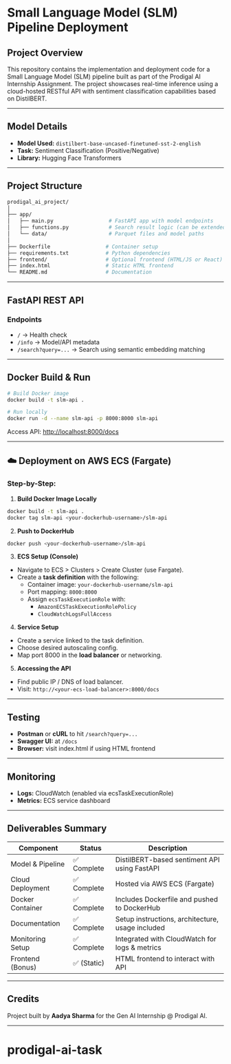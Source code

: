 #  Small Language Model (SLM) Pipeline Deployment

##  Project Overview
This repository contains the implementation and deployment code for a Small Language Model (SLM) pipeline built as part of the Prodigal AI Internship Assignment. The project showcases real-time inference using a cloud-hosted RESTful API with sentiment classification capabilities based on DistilBERT.

---

## Model Details
- **Model Used:** `distilbert-base-uncased-finetuned-sst-2-english`
- **Task:** Sentiment Classification (Positive/Negative)
- **Library:** Hugging Face Transformers

---
## Project Structure
```bash
prodigal_ai_project/
│
├── app/
│   ├── main.py                  # FastAPI app with model endpoints
│   ├── functions.py             # Search result logic (can be extended)
│   └── data/                    # Parquet files and model paths
│
├── Dockerfile                  # Container setup
├── requirements.txt            # Python dependencies
├── frontend/                   # Optional frontend (HTML/JS or React)
├── index.html                  # Static HTML frontend
└── README.md                   # Documentation
```

---

##  FastAPI REST API
### Endpoints
- `/` → Health check
- `/info` → Model/API metadata
- `/search?query=...` → Search using semantic embedding matching

---

##  Docker Build & Run
```bash
# Build Docker image
docker build -t slm-api .

# Run locally
docker run -d --name slm-api -p 8000:8000 slm-api
```

Access API: [http://localhost:8000/docs](http://localhost:8000/docs)

---

## ☁️ Deployment on AWS ECS (Fargate)
### Step-by-Step:
1. **Build Docker Image Locally**
```bash
docker build -t slm-api .
docker tag slm-api <your-dockerhub-username>/slm-api
```

2. **Push to DockerHub**
```bash
docker push <your-dockerhub-username>/slm-api
```

3. **ECS Setup (Console)**
- Navigate to ECS > Clusters > Create Cluster (use Fargate).
- Create a **task definition** with the following:
  - Container image: `your-dockerhub-username/slm-api`
  - Port mapping: `8000:8000`
  - Assign `ecsTaskExecutionRole` with:
    - `AmazonECSTaskExecutionRolePolicy`
    - `CloudWatchLogsFullAccess`

4. **Service Setup**
- Create a service linked to the task definition.
- Choose desired autoscaling config.
- Map port 8000 in the **load balancer** or networking.

5. **Accessing the API**
- Find public IP / DNS of load balancer.
- Visit: `http://<your-ecs-load-balancer>:8000/docs`

---

## Testing
- **Postman** or **cURL** to hit `/search?query=...`
- **Swagger UI:** at `/docs`
- **Browser:** visit index.html if using HTML frontend

---

## Monitoring
- **Logs:** CloudWatch (enabled via ecsTaskExecutionRole)
- **Metrics:** ECS service dashboard

---

##  Deliverables Summary
| Component         | Status       | Description                                          |
|------------------|--------------|------------------------------------------------------|
| Model & Pipeline | ✅ Complete  | DistilBERT-based sentiment API using FastAPI         |
| Cloud Deployment | ✅ Complete  | Hosted via AWS ECS (Fargate)                         |
| Docker Container | ✅ Complete  | Includes Dockerfile and pushed to DockerHub         |
| Documentation    | ✅ Complete  | Setup instructions, architecture, usage included     |
| Monitoring Setup | ✅ Complete  | Integrated with CloudWatch for logs & metrics        |
| Frontend (Bonus) | ✅ (Static)  | HTML frontend to interact with API              |

---


## Credits
Project built by **Aadya Sharma** for the Gen AI Internship @ Prodigal AI.

---
# prodigal-ai-task

